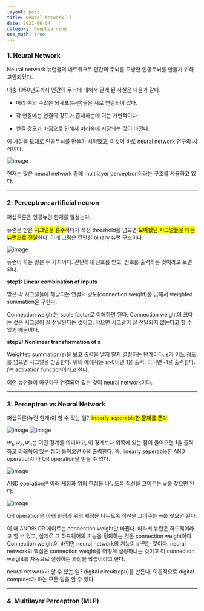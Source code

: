 ```yaml
---
layout: post
title: Neural Network(1)
date: 2021-06-04
category: DeepLearning
use_math: true
---
```


### 1. Neural Network

Neural network 뉴런들의 네트워크로 인간의 두뇌를 모방한 인공두뇌를 만들기 위해 고안되었다.

대충 1950년도까지 인간의 두뇌에 대해서 알게 된 사실은 다음과 같다.

- 머리 속의 수많은 뇌세포(뉴런)들은 서로 연결되어 있다. 

- 각 연결에는 연결의 강도가 존재하는데 이는 가변적이다.

- 연결 강도가 바뀜으로 인해서 머리속에 저장되는 값이 바뀐다. 

이 사실을 토대로 인공두뇌를 만들기 시작했고, 이것이 바로 neural network 연구의 시작이다.

![image](https://user-images.githubusercontent.com/61526722/120663405-f4862c00-c4c4-11eb-8a01-c45e00051be1.png)

현재는 많은 neural network 중에 multilayer perceptron이라는 구조를 사용하고 있다.

---

### 2. Perceptron: artificial neuron

퍼셉트론은 인공뉴런 한개를 일컫는다. 

뉴런은 받은 <mark>시그널을 흡수</mark>하다가 특정 threshold를 넘으면 <mark>모아놨던 시그널들을 다음 뉴런으로 전달</mark>한다. 아래 그림은 간단한 binary 뉴런 구조이다.

![image](https://user-images.githubusercontent.com/61526722/120666627-b4747880-c4c7-11eb-9d9c-f36d711ee57a.png)

뉴런이 하는 일은 두 가지이다. 간단하게 신호를 받고, 신호를 출력하는 것이라고 보면 된다.

**step1: Linear combination of inputs**

받은 각 시그널들에 해당되는 연결의 강도(connection weight)를 곱해서 weighted summation을 구한다.

Connection weight는 scale factor로 이해하면 된다. Connection weight이 크다는 것은 시그널이 잘 전달된다는 것이고, 작으면 시그널이 잘 전달되지 않는다고 할 수 있기 때문이다.

**step2: Nonlinear transformation of s**

Weighted summation(s)을 보고 출력을 낼지 말지 결정하는 단계이다. s가 어느 정도를 넘으면 시그널을 방출한다. 위의 예에서는 s>0이면 1을 출력, 아니면 -1을 출력한다. $f$는 activation function이라고 한다.

이런 뉴런들이 마구마구 연결되어 있는 것이 neural network이다.

---

### 3. Perceptron vs Neural Network

퍼셉트론(뉴런 한개)이 할 수 있는 일? <mark>linearly seperable한 문제를 푼다</mark>

![image](https://user-images.githubusercontent.com/61526722/120671007-eb4c8d80-c4cb-11eb-907c-8a38c4ba16b0.png)
![image](https://user-images.githubusercontent.com/61526722/120671016-ed165100-c4cb-11eb-8ad4-8e71378c1d57.png)

$w_{1},w_{2},w_{3}$는 어떤 경계를 의미하고, 이 경계보다 위쪽에 있는 점이 들어오면 1을 출력하고 아래쪽에 있는 점이 들어오면 0을 출력한다. 즉, linearly seperable한 AND operation이나 OR operation을 만들 수 있다.

![image](https://user-images.githubusercontent.com/61526722/120671752-a70dbd00-c4cc-11eb-8b3b-83201f779132.png)

AND operation은 아래 세점과 위의 한점을 나누도록 직선을 그어주는 w를 찾으면 된다.

![image](https://user-images.githubusercontent.com/61526722/120671764-aaa14400-c4cc-11eb-99fe-3343b02c7faa.png)

OR operation은 아래 한점과 위의 세점을 나누도록 직선을 그어주는 w를 찾으면 된다.

이 때 AND와 OR 게이트는 connection weight만 바뀐다. 따라서 뉴런은 하드웨어라고 할 수 있고, 실제로 그 하드웨어의 기능을 정의하는 것은 connection weight이다. Connection weight이 바뀌면 neural network의 기능이 바뀌는 것이다. neural network의 핵심은 connection weight를 어떻게 설정하냐는 것이고 이 connection weight를 자동으로 설정하는 과정을 학습이라고 한다.

neural network가 할 수 있는 일? digital circuit(cpu)를 만든다. 이론적으로 digital computer가 하는 모든 일을 할 수 있다.

---

### 4. Multilayer Perceptron (MLP)

